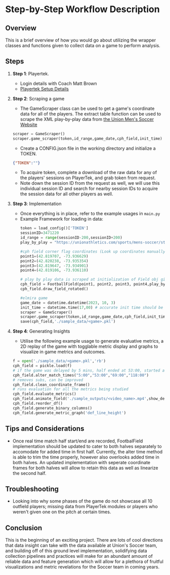 # Step-by-Step Workflow Description

## Overview

This is a brief overview of how you would go about utilizing the wrapper classes and functions given to collect data on a game to perform analysis.

## Steps

1. **Step 1**: Playertek.
   - Login details with Coach Matt Brown
   - [Playertek Setup Details](https://playertekplus.catapultsports.com/hc/en-us/articles/7443881265423-Pre-Session-Setup)

2. **Step 2**: Scraping a game
   - The GameScraper class can be used to get a game's coordinate data for all of the players. The extract table function can be used to scrape the XML play-by-play data from [the Union Men's Soccer Website](https://unionathletics.com/sports/mens-soccer/stats)
   
   ```python
   scraper = GameScraper()
   scraper.game_scraper(token,id_range,game_date,cph_field,init_time)
    ```
   - Create a CONFIG.json file in the working directory and initialize a TOKEN.
   ```json
   {"TOKEN":""}
   ```
   - To acquire token, complete a download of the raw data for any of the players' sessions on PlayerTek, and grab token from request.
   - Note down the session ID from the request as well, we will use this individual session ID and search for nearby session IDs to acquire the session data for all other players as well.

3. **Step 3**: Implementation
   - Once everything is in place, refer to the example usages in `main.py`
   - Example Framework for loading in data:
      ```python
      token = load_config()['TOKEN']
      sessionID=3471220
      id_range = range(sessionID-200,sessionID+200)
      play_by_play = "https://unionathletics.com/sports/mens-soccer/stats/2023/elmira/boxscore/25193"

      #cph field corner flag coordinates (Look up coordinates manually if at game, otherwise utilize sattelite view of google maps for any field)
      point1=(42.819707, -73.936629)
      point2=(42.820238, -73.935354)
      point3=(42.819647, -73.934901)
      point4=(42.819106, -73.936110)

      # play by play data is scraped at initialization of Field obj given correct link
      cph_field = FootballField(point1, point2, point3, point4,play_by_play)
      cph_field.draw_field_rotated()

      #elmira game
      game_date = datetime.datetime(2023, 10, 3)
      init_time = datetime.time(17,00) # accurate init time should be recorded manually moving forward
      scraper = GameScraper()
      scraper.game_scraper(token,id_range,game_date,cph_field,init_time)
      save(cph_field,'./sample_data/<game>.pkl')
      ```

4. **Step 4**: Generating Insights
   - Utilise the following example usage to generate evaluative metrics, a 2D replay of the game with togglable metric display and graphs to visualize in game metrics and outcomes.
   ```python
   f = open('./sample_data/<game>.pkl','rb')
   cph_field = pickle.load(f)
   # if the game was delayed by 5 mins, half ended at 53:00, started at 69:00 and final whistle was at 118:00
   cph_field.alter_match_times("5:00","53:00","69:00","118:00")
   # removes subs, can be improved
   cph_field.clean_coordinate_frame()
   # runs evaluation for all the metrics being studied
   cph_field.evaluate_metrics()
   cph_field.animate_field('./sample_outputs/<video_name>.mp4',show_def_line=True)
   cph_field.reorder_df()
   cph_field.generate_binary_columns()
   cph_field.generate_metric_graph('def_line_height')

   ```

## Tips and Considerations

- Once real time match half start/end are recorded, FootbalField implementation should be updated to cater to both halves separately to accomodate for added time in first half. Currently, the alter time method is able to trim the time properly, however also overlooks added time in both halves. An updated implementation with seperate coordinate frames for both halves will allow to retain this data as well as linearize the second half.

## Troubleshooting

- Looking into why some phases of the game do not showcase all 10 outfield players; missing data from PlayerTek modules or players who weren't given one on the pitch at certain times.

## Conclusion

This is the beginning of an exciting project. There are lots of cool directions that data insight can take with the data available at Union's Soccer team, and building off of this ground level implementation, solidifying data collection pipelines and practices will make for an abundant amount of reliable data and feature generation which will allow for a plethora of fruitful visualizations and metric revelations for the Soccer team in coming years.